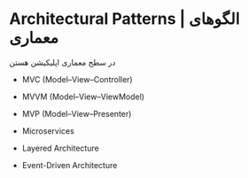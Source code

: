 # Architectural Patterns | الگوهای معماری
در سطح معماری اپلیکیشن هستن
- MVC (Model–View–Controller)
    
- MVVM (Model–View–ViewModel)
    
- MVP (Model–View–Presenter)
    
- Microservices
    
- Layered Architecture
    
- Event-Driven Architecture